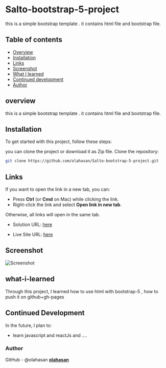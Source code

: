 # Salto-bootstrap-5-project

this is a simple bootstrap template . it contains html file and bootstrap file.

## Table of contents

- [Overview](#overview)
- [Installation](#Installation)
- [Links](#Links)
- [Screenshot](#Screenshot)
- [What I learned](#what-i-learned)
- [Continued development](#continued-development)
- [Author](#author)


## overview
this is a simple bootstrap template . it contains html file and bootstrap file.


## Installation
To get started with this project, follow these steps:

you can clone the project or download it as Zip file.
 Clone the repository:
   ```bash
   git clone https://github.com/olahasan/Salto-bootstrap-5-project.git
```

## Links

If you want to open the link in a new tab, you can:

- Press **Ctrl** (or **Cmd** on Mac) while clicking the link.
- Right-click the link and select **Open link in new tab**.

Otherwise, all links will open in the same tab.

- Solution URL: [here](https://github.com/olahasan/Salto-bootstrap-5-project)

- Live Site URL: [here](https://olahasan.github.io/Salto-bootstrap-5-project/)


 ## Screenshot
 
![Screenshot](./imgs/Salto.png)


## what-i-learned
Through this project, I learned how to use html with bootstrap-5 ,
how to push it on github+gh-pages

## Continued Development
In the future, I plan to:
- learn javascript and reactJs and ....

### Author

GitHub - @olahasan
**[olahasan](https://github.com/olahasan)**
